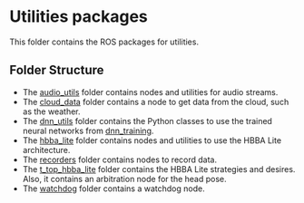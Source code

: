 # Utilities packages

This folder contains the ROS packages for utilities.

## Folder Structure

- The [audio_utils](https://github.com/introlab/audio_utils) folder contains nodes and utilities for audio streams.
- The [cloud_data](cloud_data) folder contains a node to get data from the cloud, such as the weather.
- The [dnn_utils](dnn_utils) folder contains the Python classes to use the trained neural networks from [dnn_training](../../tools/dnn_training).
- The [hbba_lite](https://github.com/introlab/hbba_lite) folder contains nodes and utilities to use the HBBA Lite architecture.
- The [recorders](recorders) folder contains nodes to record data.
- The [t_top_hbba_lite](t_top_hbba_lite) folder contains the HBBA Lite strategies and desires. Also, it contains an arbitration node for the head pose.
- The [watchdog](watchdog) folder contains a watchdog node.

